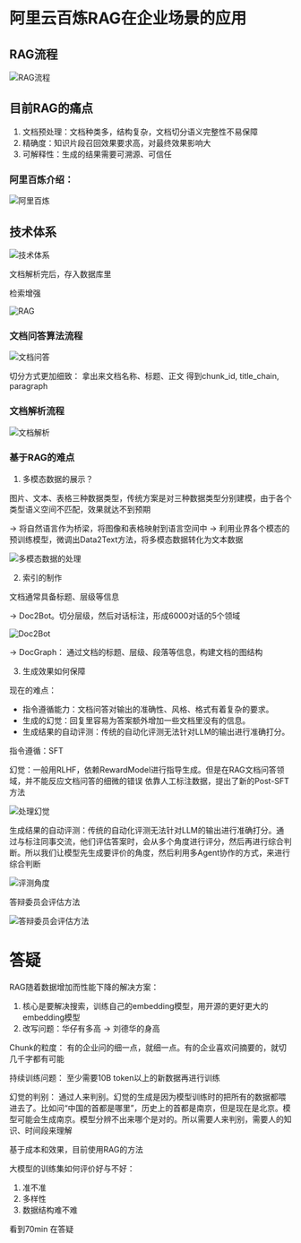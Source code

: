 # 阿里云百炼RAG在企业场景的应用

## RAG流程

![RAG流程](<Screenshot 2024-01-31 at 3.49.10 PM.png>)

## 目前RAG的痛点
1. 文档预处理：文档种类多，结构复杂，文档切分语义完整性不易保障
2. 精确度：知识片段召回效果要求高，对最终效果影响大
3. 可解释性：生成的结果需要可溯源、可信任

### 阿里百炼介绍：


![阿里百炼](<Screenshot 2024-02-02 at 6.28.39 PM.png>)


## 技术体系

![技术体系](<Screenshot 2024-02-02 at 6.29.13 PM.png>)

文档解析完后，存入数据库里

检索增强

![RAG](<Screenshot 2024-02-02 at 6.32.06 PM.png>)

### 文档问答算法流程

![文档问答](<Screenshot 2024-02-02 at 6.33.29 PM.png>)

切分方式更加细致：
拿出来文档名称、标题、正文
得到chunk_id, title_chain, paragraph

### 文档解析流程

![文档解析](<Screenshot 2024-02-02 at 6.40.45 PM.png>)

### 基于RAG的难点

1. 多模态数据的展示？

图片、文本、表格三种数据类型，传统方案是对三种数据类型分别建模，由于各个类型语义空间不匹配，效果就达不到预期

-> 将自然语言作为桥梁，将图像和表格映射到语言空间中
-> 利用业界各个模态的预训练模型，微调出Data2Text方法，将多模态数据转化为文本数据

![多模态数据的处理](<Screenshot 2024-02-02 at 6.46.07 PM.png>)

2. 索引的制作

文档通常具备标题、层级等信息

-> Doc2Bot。切分层级，然后对话标注，形成6000对话的5个领域

![Doc2Bot](<Screenshot 2024-02-02 at 6.49.04 PM.png>)

-> DocGraph： 通过文档的标题、层级、段落等信息，构建文档的图结构

3. 生成效果如何保障

现在的难点：
- 指令遵循能力：文档问答对输出的准确性、风格、格式有着复杂的要求。
- 生成的幻觉：回复里容易为答案额外增加一些文档里没有的信息。
- 生成结果的自动评测：传统的自动化评测无法针对LLM的输出进行准确打分。

指令遵循：SFT

幻觉：一般用RLHF，依赖RewardModel进行指导生成。但是在RAG文档问答领域，并不能反应文档问答的细微的错误
依靠人工标注数据，提出了新的Post-SFT方法

![处理幻觉](<Screenshot 2024-02-02 at 7.01.30 PM.png>)

生成结果的自动评测：传统的自动化评测无法针对LLM的输出进行准确打分。通过与标注同事交流，他们评估答案时，会从多个角度进行评分，然后再进行综合判断。所以我们让模型先生成要评价的角度，然后利用多Agent协作的方式，来进行综合判断

![评测角度](<Screenshot 2024-02-02 at 7.03.24 PM.png>)

答辩委员会评估方法

![答辩委员会评估方法](<Screenshot 2024-02-02 at 7.04.43 PM.png>)

# 答疑

RAG随着数据增加而性能下降的解决方案：
1. 核心是要解决搜索，训练自己的embedding模型，用开源的更好更大的embedding模型
2. 改写问题：华仔有多高 -> 刘德华的身高

Chunk的粒度：
有的企业问的细一点，就细一点。有的企业喜欢问摘要的，就切几千字都有可能

持续训练问题：
至少需要10B token以上的新数据再进行训练

幻觉的判别：
通过人来判别。幻觉的生成是因为模型训练时的把所有的数据都喂进去了。比如问“中国的首都是哪里”，历史上的首都是南京，但是现在是北京。模型可能会生成南京。模型分辨不出来哪个是对的。所以需要人来判别，需要人的知识、时间段来理解

基于成本和效果，目前使用RAG的方法

大模型的训练集如何评价好与不好：
1. 准不准
2. 多样性
3. 数据结构难不难

看到70min 在答疑
